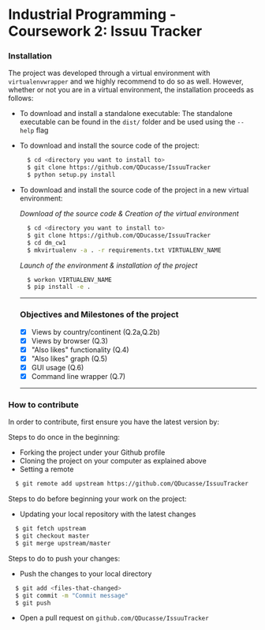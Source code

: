 # Industrial Programming - Coursework 2: Issuu Tracker

### Installation

The project was developed through a virtual environment with `virtualenvwrapper`
and we highly recommend to do so as well. However, whether or not you are in a
virtual environment, the installation proceeds as follows:

* To download and install a standalone executable:
The standalone executable can be found in the `dist/` folder and be used using the `--help` flag

* To download and install the source code of the project:

  ```bash
    $ cd <directory you want to install to>
    $ git clone https://github.com/QDucasse/IssuuTracker
    $ python setup.py install
  ```
* To download and install the source code of the project in a new virtual environment:  

  *Download of the source code & Creation of the virtual environment*
  ```bash
    $ cd <directory you want to install to>
    $ git clone https://github.com/QDucasse/IssuuTracker
    $ cd dm_cw1
    $ mkvirtualenv -a . -r requirements.txt VIRTUALENV_NAME
  ```
  *Launch of the environment & installation of the project*
  ```bash
    $ workon VIRTUALENV_NAME
    $ pip install -e .
  ```
  ---

  ### Objectives and Milestones of the project

  - [X] Views by country/continent (Q.2a,Q.2b)
  - [X] Views by browser (Q.3)
  - [X] "Also likes" functionality (Q.4)
  - [X] "Also likes" graph (Q.5)
  - [X] GUI usage (Q.6)
  - [X] Command line wrapper (Q.7)

  ---

### How to contribute

In order to contribute, first ensure you have the latest version by:

Steps to do once in the beginning:
* Forking the project under your Github profile
* Cloning the project on your computer as explained above
* Setting a remote
```bash
  $ git remote add upstream https://github.com/QDucasse/IssuuTracker
```

Steps to do before beginning your work on the project:
* Updating your local repository with the latest changes
```bash
  $ git fetch upstream
  $ git checkout master
  $ git merge upstream/master
```

Steps to do to push your changes:
* Push the changes to your local directory
```bash
  $ git add <files-that-changed>
  $ git commit -m "Commit message"
  $ git push
```
* Open a pull request on `github.com/QDucasse/IssuuTracker`

